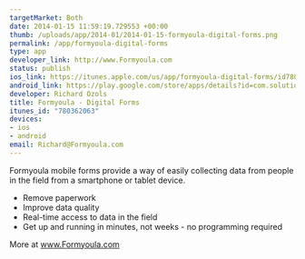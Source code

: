 ```yaml
--- 
targetMarket: Both
date: 2014-01-15 11:59:19.729553 +00:00
thumb: /uploads/app/2014-01/2014-01-15-formyoula-digital-forms.png
permalink: /app/formyoula-digital-forms
type: app
developer_link: http://www.Formyoula.com
status: publish
ios_link: https://itunes.apple.com/us/app/formyoula-digital-forms/id780362063?ls=1%26mt=8
android_link: https://play.google.com/store/apps/details?id=com.solutionrock.qForm&hl=en
developer: Richard Ozols
title: Formyoula - Digital Forms
itunes_id: "780362063"
devices: 
- ios
- android
email: Richard@Formyoula.com
---
```


Formyoula mobile forms provide a way of easily collecting data from people in the field from a smartphone or tablet device.

- Remove paperwork
- Improve data quality
- Real-time access to data in the field
- Get up and running in minutes, not weeks - no programming required

More at www.Formyoula.com
